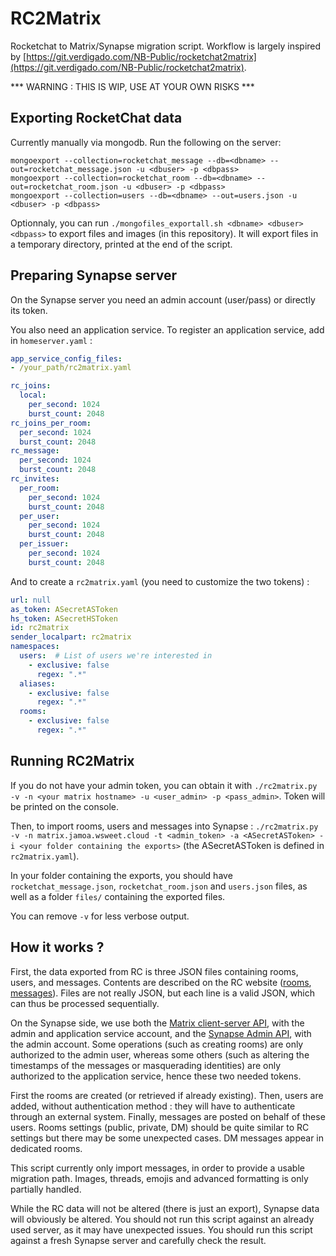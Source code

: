 # RC2Matrix

Rocketchat to Matrix/Synapse migration script. Workflow is largely inspired by [https://git.verdigado.com/NB-Public/rocketchat2matrix](https://git.verdigado.com/NB-Public/rocketchat2matrix).

*** WARNING : THIS IS WIP, USE AT YOUR OWN RISKS ***

## Exporting RocketChat data

Currently manually via mongodb. Run the following on the server:

```shell
mongoexport --collection=rocketchat_message --db=<dbname> --out=rocketchat_message.json -u <dbuser> -p <dbpass>
mongoexport --collection=rocketchat_room --db=<dbname> --out=rocketchat_room.json -u <dbuser> -p <dbpass>
mongoexport --collection=users --db=<dbname> --out=users.json -u <dbuser> -p <dbpass>
```

Optionnaly, you can run `./mongofiles_exportall.sh <dbname> <dbuser> <dbpass>` to export files and images (in this repository). It will export files in a temporary directory, printed at the end of the script.

## Preparing Synapse server

On the Synapse server you need an admin account (user/pass) or directly its token.

You also need an application service. To register an application service, add in `homeserver.yaml` :
```YAML
app_service_config_files:
- /your_path/rc2matrix.yaml

rc_joins:
  local:
    per_second: 1024
    burst_count: 2048
rc_joins_per_room:
  per_second: 1024
  burst_count: 2048
rc_message:
  per_second: 1024
  burst_count: 2048
rc_invites:
  per_room:
    per_second: 1024
    burst_count: 2048
  per_user:
    per_second: 1024
    burst_count: 2048
  per_issuer:
    per_second: 1024
    burst_count: 2048
```

And to create a `rc2matrix.yaml` (you need to customize the two tokens) :
```YAML
url: null
as_token: ASecretASToken
hs_token: ASecretHSToken
id: rc2matrix
sender_localpart: rc2matrix
namespaces:
  users:  # List of users we're interested in
    - exclusive: false
      regex: ".*"
  aliases:
    - exclusive: false
      regex: ".*"
  rooms:
    - exclusive: false
      regex: ".*"

```

## Running RC2Matrix

If you do not have your admin token, you can obtain it with `./rc2matrix.py -v -n <your matrix hostname> -u <user_admin> -p <pass_admin>`. Token will be printed on the console.

Then, to import rooms, users and messages into Synapse : `./rc2matrix.py -v -n matrix.jamoa.wsweet.cloud -t <admin_token> -a <ASecretASToken> -i <your folder containing the exports>` (the ASecretASToken is defined in `rc2matrix.yaml`).

In your folder containing the exports, you should have `rocketchat_message.json`, `rocketchat_room.json` and `users.json` files, as well as a folder `files/` containing the exported files.

You can remove `-v` for less verbose output.

## How it works ?

First, the data exported from RC is three JSON files containing rooms, users, and messages. Contents are described on the RC website ([rooms](https://developer.rocket.chat/reference/api/schema-definition/room), [messages](https://developer.rocket.chat/reference/api/schema-definition/message)). Files are not really JSON, but each line is a valid JSON, which can thus be processed sequentially.

On the Synapse side, we use both the [Matrix client-server API](https://spec.matrix.org/latest/client-server-api/), with the admin and application service account, and the [Synapse Admin API](https://matrix-org.github.io/synapse/latest/usage/administration/admin_api/), with the admin account. Some operations (such as creating rooms) are only authorized to the admin user, whereas some others (such as altering the timestamps of the messages or masquerading identities) are only authorized to the application service, hence these two needed tokens.

First the rooms are created (or retrieved if already existing). Then, users are added, without authentication method : they will have to authenticate through an external system. Finally, messages are posted on behalf of these users. Rooms settings (public, private, DM) should be quite similar to RC settings but there may be some unexpected cases. DM messages appear in dedicated rooms.

This script currently only import messages, in order to provide a usable migration path. Images, threads, emojis and advanced formatting is only partially handled.

While the RC data will not be altered (there is just an export), Synapse data will obviously be altered. You should not run this script against an already used server, as it may have unexpected issues. You should run this script against a fresh Synapse server and carefully check the result.
